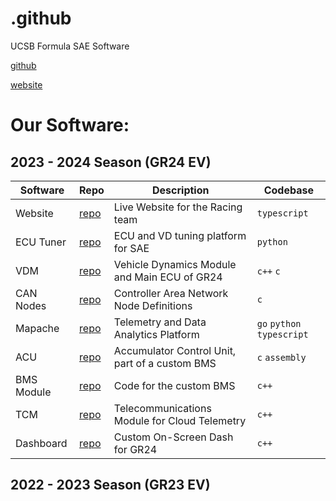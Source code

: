 # .github
UCSB Formula SAE Software

[github](https://github.com/Gaucho-Racing)

[website](https://gauchoracing.com)


# Our Software:

## 2023 - 2024 Season (GR24 EV)

Software | Repo | Description | Codebase
--- | --- | --- | ---
Website | [repo](https://github.com/Gaucho-Racing/Website) | Live Website for the Racing team | `typescript`
ECU Tuner | [repo](https://github.com/Gaucho-Racing/ECU-TUNING) | ECU and VD tuning platform for SAE | `python`
VDM | [repo](https://github.com/Gaucho-Racing/VDM-2024) | Vehicle Dynamics Module and Main ECU of GR24 | `c++` `c`
CAN Nodes | [repo](https://github.com/Gaucho-Racing/GR24_CAN) | Controller Area Network Node Definitions | `c` 
Mapache | [repo](https://github.com/Gaucho-Racing/Mapache) | Telemetry and Data Analytics Platform | `go` `python` `typescript`
ACU | [repo](https://github.com/Gaucho-Racing/ACU2024) | Accumulator Control Unit, part of a custom BMS | `c` `assembly`
BMS Module | [repo](https://github.com/Gaucho-Racing/GR24-BMS-Module) | Code for the custom BMS | `c++`
TCM | [repo](https://github.com/Gaucho-Racing/TCM) | Telecommunications Module for Cloud Telemetry | `c++`
Dashboard | [repo](https://github.com/Gaucho-Racing/Dashboard_24) | Custom On-Screen Dash for GR24 | `c++` 



## 2022 - 2023 Season (GR23 EV)
